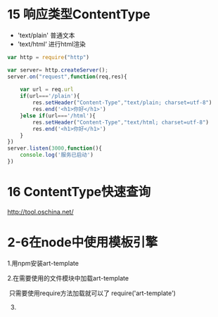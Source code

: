 # 15 响应类型ContentType

- 'text/plain' 	普通文本
- ’text/html‘       进行html渲染

```javascript
var http = require("http")

var server= http.createServer();
server.on("request",function(req,res){
	
	var url = req.url
	if(url==='/plain'){
		res.setHeader("Content-Type","text/plain; charset=utf-8")
		res.end('<h1>你好</h1>')
	}else if(url==='/html'){
		res.setHeader("Content-Type","text/html; charset=utf-8")
		res.end('<h1>你好</h1>')
	}
})
server.listen(3000,function(){
	console.log('服务已启动')
})
```

# 16 ContentType快速查询

<http://tool.oschina.net/> 

# 2-6在node中使用模板引擎

1.用npm安装art-template

2.在需要使用的文件模块中加载art-template

​	只需要使用require方法加载就可以了 require('art-template')

3.